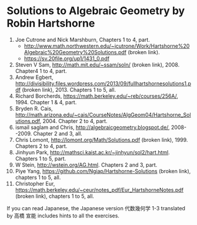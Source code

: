 Solutions to Algebraic Geometry by Robin Hartshorne
===================================================

  1. Joe Cutrone and Nick Marshburn, Chapters 1 to 4, part.
     * http://www.math.northwestern.edu/~jcutrone/Work/Hartshorne%20Algebraic%20Geometry%20Solutions.pdf (broken link). 
     * https://sv.20file.org/up1/1431_0.pdf
  2. Steven V Sam, http://math.mit.edu/~ssam/soln/ (broken link), 2008. Chapter4 1 to 4, part.
  3. Andrew Egbert, http://divisibility.files.wordpress.com/2013/09/fullhartshornesolutions1.pdf (broken link), 2013. Chapters 1 to 5, all.
  4. Richard Borcherds, https://math.berkeley.edu/~reb/courses/256A/, 1994. Chapter 1 & 4, part.
  5. Bryden R. Cais, http://math.arizona.edu/~cais/CourseNotes/AlgGeom04/Hartshorne_Solutions.pdf, 2004. Chapter 2 to 4, part.
  6. ismail saglam and Chris, http://algebraicgeometry.blogspot.de/, 2008--2009. Chapter 2 and 3, all.
  7. Chris Lomont, http://lomont.org/Math/Solutions.pdf (broken link), 1999. Chapters 2 to 4, part.
  8. Jinhyun Park, http://mathsci.kaist.ac.kr/~jinhyun/sol2/hart.html. Chapters 1 to 5, part.
  9. W Stein, http://wstein.org/AG.html. Chapters 2 and 3, part.
 10. Piye Yang, https://github.com/Ngiap/Hartshorne-Solutions (broken link), chapters 1 to 5, all.
 11. Christopher Eur, https://math.berkeley.edu/~ceur/notes_pdf/Eur_HartshorneNotes.pdf (broken link), chapters 1 to 5, all.
 
 If you can read Japanese, the Japanese version 代数幾何学 1-3 translated by 高橋 宣能 includes hints to all the exercises.
